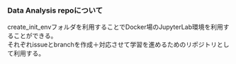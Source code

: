 ### Data Analysis repoについて
create_init_envフォルダを利用することでDocker場のJupyterLab環境を利用することができる。</br>
それぞれissueとbranchを作成＋対応させて学習を進めるためのリポジトリとして利用する。